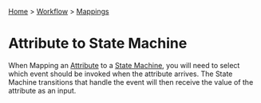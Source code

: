 [Home](../../Index.md) > [Workflow](../Index.md) > [Mappings](Index.md)

# Attribute to State Machine

When Mapping an [Attribute](../Attributes.md) to a [State Machine](../StateMachines.md), you will need to 
select which event should be invoked when the attribute arrives.  The
State Machine transitions that handle the event will then receive the value of the attribute as an input.
